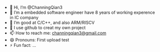 - 👋 Hi, I’m @ChanningQian3
- 👀 I’m a embedded software engineer have 8 years of working experence in IC company
- 🌱 I’m good at C/C++, and also ARM/RISCV
- 💞️ I use github to creat my own project
- 📫 How to reach me: channingqian3@gmail.com
- 😄 Pronouns: First upload test
- ⚡ Fun fact: ...

<!---
ChanningQian3/ChanningQian3 is a ✨ special ✨ repository because its `README.md` (this file) appears on your GitHub profile.
You can click the Preview link to take a look at your changes.
--->
